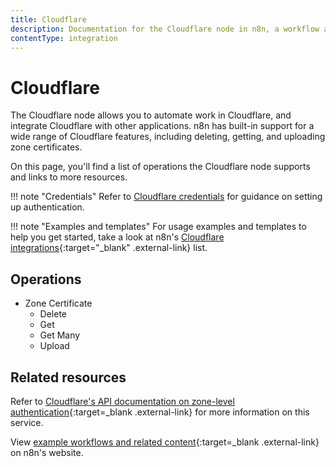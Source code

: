 ```yaml
---
title: Cloudflare
description: Documentation for the Cloudflare node in n8n, a workflow automation platform. Includes details of operations and configuration, and links to examples and credentials information.
contentType: integration
---
```


# Cloudflare

The Cloudflare node allows you to automate work in Cloudflare, and integrate Cloudflare with other applications. n8n has built-in support for a wide range of Cloudflare features, including deleting, getting, and uploading zone certificates.

On this page, you'll find a list of operations the Cloudflare node supports and links to more resources.

!!! note "Credentials"
    Refer to [Cloudflare  credentials](/integrations/builtin/credentials/cloudflare/) for guidance on setting up authentication. 

!!! note "Examples and templates"
    For usage examples and templates to help you get started, take a look at n8n's [Cloudflare integrations](https://n8n.io/integrations/cloudflare/){:target="_blank" .external-link} list.


## Operations

* Zone Certificate
	* Delete
	* Get
	* Get Many
	* Upload

## Related resources

Refer to [Cloudflare's API documentation on zone-level authentication](https://api.cloudflare.com/#zone-level-authenticated-origin-pulls-properties){:target=_blank .external-link} for more information on this service.

View [example workflows and related content](https://n8n.io/integrations/cloudflare/){:target=_blank .external-link} on n8n's website.

